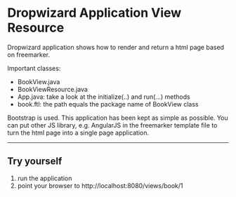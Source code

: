 Dropwizard Application View Resource
======================

Dropwizard application shows how to render and return a html page based on freemarker.

Important classes:

- BookView.java
- BookViewResource.java
- App.java: take a look at the initialize(..) and run(...) methods
- book.ftl: the path equals the package name of BookView class

Bootstrap is used. This application has been kept as simple as possible.
You can put other JS library, e.g. AngularJS in the freemarker template file to turn the html page into a single page application.

---------------------
Try yourself
---------------------

1. run the application
2. point your browser to http://localhost:8080/views/book/1

